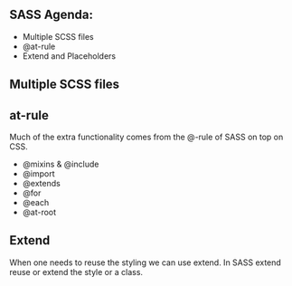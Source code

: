 ## SASS Agenda:
- Multiple SCSS files 
- @at-rule
- Extend and Placeholders

## Multiple SCSS files

## at-rule
Much of the extra functionality comes from the @-rule of SASS on top on CSS.
- @mixins & @include
- @import
- @extends
- @for
- @each
- @at-root

## Extend
When one needs to reuse the styling we can use extend. In SASS extend reuse or extend
the style or a class.

